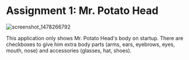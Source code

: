 # Assignment 1: Mr. Potato Head

![screenshot_1478266792](https://cloud.githubusercontent.com/assets/9742900/20007612/518b514a-a29d-11e6-971c-4852bc385cab.png)

This application only shows Mr. Potato Head's body on startup. There are checkboxes to give him extra body parts (arms, ears, eyebrows, eyes, mouth, nose) and accessories (glasses, hat, shoes). 

